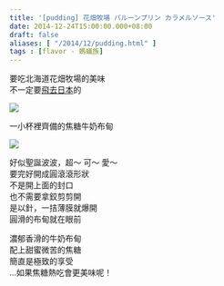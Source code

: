 ```yaml
---
title: '[pudding] 花畑牧場 バルーンプリン カラメルソース'
date: 2014-12-24T15:00:00.000+08:00
draft: false
aliases: [ "/2014/12/pudding.html" ]
tags : [flavor - 螞蟻族]
---
```


要吃北海道花畑牧場的美味  
不一定要[飛去日本](https://hidie.net/tokyo3f/)的  

![](/images/hanabatakebokujopurin.jpg)

一小杯裡齊備的焦糖牛奶布甸  

![](/images/hanabatakebokujopurin1.jpg)

好似聖誕波波，超～ 可～ 愛～  
要完好開成圓滾滾形狀  
不是開上面的封口  
也不需要拿鉸剪剪開  
是以針，一拮薄膜就爆開  
圓滑的布甸就在眼前  
  
濃郁香滑的牛奶布甸  
配上甜蜜微苦的焦糖  
簡直是極致的享受  
...如果焦糖熱吃會更美味呢！  
  
